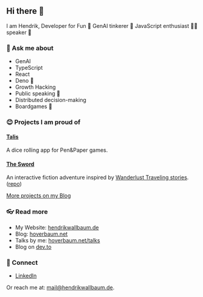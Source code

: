 ## Hi there 👋

I am Hendrik, Developer for Fun 🎊 GenAI tinkerer 🔧 JavaScript enthusiast 🧑‍💻 speaker 🎤

### 💬 Ask me about

- GenAI
- TypeScript
- React
- Deno 🦕
- Growth Hacking
- Public speaking 🎤
- Distributed decision-making
- Boardgames 🎲

### 😊 Projects I am proud of

#### [Talis](https://talis.wallbaum.dev/)

A dice rolling app for Pen&Paper games.

#### [The Sword](https://inksword.wallbaum.dev/)

An interactive fiction adventure inspired by [Wanderlust Traveling stories](https://differenttales.com/wanderlust/). ([repo](https://github.com/HoverBaum/the-sword))

[More projects on my Blog](https://hoverbaum.net/projects)

### 👓 Read more

- My Website: [hendrikwallbaum.de](https://hendrikwallbaum.de/)
- Blog: [hoverbaum.net](https://hoverbaum.net/)
- Talks by me: [hoverbaum.net/talks](https://hoverbaum.net/talks)
- Blog on [dev.to](https://dev.to/hoverbaum)

### 🤝 Connect

- [LinkedIn](https://www.linkedin.com/in/hendrik-wallbaum-196432113/)

Or reach me at: mail@hendrikwallbaum.de.
